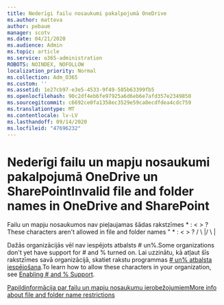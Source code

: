 ```yaml
---
title: Nederīgi failu nosaukumi pakalpojumā OneDrive
ms.author: matteva
author: pebaum
manager: scotv
ms.date: 04/21/2020
ms.audience: Admin
ms.topic: article
ms.service: o365-administration
ROBOTS: NOINDEX, NOFOLLOW
localization_priority: Normal
ms.collection: Adm_O365
ms.custom: ''
ms.assetid: 1e27cb97-e3e5-4533-9f49-585b63399fb5
ms.openlocfilehash: 90c2df4eb6fe97925a6d6eb6e7afd357e2349850
ms.sourcegitcommit: c6692ce0fa1358ec3529e59ca0ecdfdea4cdc759
ms.translationtype: MT
ms.contentlocale: lv-LV
ms.lasthandoff: 09/14/2020
ms.locfileid: "47696232"
---
```

# <a name="invalid-file-and-folder-names-in-onedrive-and-sharepoint"></a><span data-ttu-id="9ea27-102">Nederīgi failu un mapju nosaukumi pakalpojumā OneDrive un SharePoint</span><span class="sxs-lookup"><span data-stu-id="9ea27-102">Invalid file and folder names in OneDrive and SharePoint</span></span>

<span data-ttu-id="9ea27-103">Failu un mapju nosaukumos nav pieļaujamas šādas rakstzīmes \* : \< \> ?</span><span class="sxs-lookup"><span data-stu-id="9ea27-103">These characters aren't allowed in file and folder names " \* : \< \> ?</span></span> <span data-ttu-id="9ea27-104">/ \ |</span><span class="sxs-lookup"><span data-stu-id="9ea27-104">/ \ |</span></span> 
  
<span data-ttu-id="9ea27-105">Dažās organizācijās vēl nav iespējots atbalsts # un%.</span><span class="sxs-lookup"><span data-stu-id="9ea27-105">Some organizations don't yet have support for # and % turned on.</span></span> <span data-ttu-id="9ea27-106">Lai uzzinātu, kā atļaut šīs rakstzīmes savā organizācijā, skatiet rakstu programmas [# un% atbalsta iespējošana](https://go.microsoft.com/fwlink/?linkid=862611).</span><span class="sxs-lookup"><span data-stu-id="9ea27-106">To learn how to allow these characters in your organization, see [Enabling # and % Support](https://go.microsoft.com/fwlink/?linkid=862611).</span></span> 
  
[<span data-ttu-id="9ea27-107">Papildinformācija par failu un mapju nosaukumu ierobežojumiem</span><span class="sxs-lookup"><span data-stu-id="9ea27-107">More info about file and folder name restrictions</span></span>](https://go.microsoft.com/fwlink/?linkid=866430)
  

